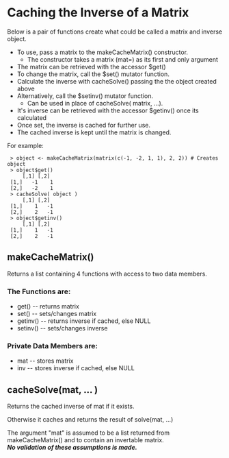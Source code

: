 # Caching the Inverse of a Matrix

Below is a pair of functions create what could 
be called a matrix and inverse object.  

- To use, pass a matrix to the makeCacheMatrix() constructor.
  - The constructor takes a matrix (mat=) as its first and only argument
- The matrix can be retrieved with the accessor $get()
- To change the matrix, call the $set() mutator function.
- Calculate the inverse with cacheSolve() passing the the object created above
- Alternatively, call the $setinv() mutator function. 
  - Can be used in place of cacheSolve( matrix, ...).
- It's inverse can be retrieved with the accessor $getinv() once its calculated
- Once set, the inverse is cached for further use.
- The cached inverse is kept until the matrix is changed.

For example:
```
 > object <- makeCacheMatrix(matrix(c(-1, -2, 1, 1), 2, 2)) # Creates object
 > object$get()
     [,1] [,2]
 [1,]   -1    1
 [2,]   -2    1
 > cacheSolve( object )
     [,1] [,2]
 [1,]    1   -1
 [2,]    2   -1
 > object$getinv()
     [,1] [,2]
 [1,]    1   -1
 [2,]    2   -1
```


## makeCacheMatrix()
Returns a list containing 4 functions with access to two data members.  
### The Functions are:
- get()    -- returns matrix
- set()    -- sets/changes matrix
- getinv() -- returns inverse if cached, else NULL
- setinv() -- sets/changes inverse

### Private Data Members are:
- mat      -- stores matrix
- inv      -- stores inverse if cached, else NULL

## cacheSolve(mat, ... )
Returns the cached inverse of mat if it exists.

Otherwise it caches and returns the result of solve(mat, ...)

The argument "mat" is assumed to be a list returned from makeCacheMatrix()
  and to contain an invertable matrix.  
  ***No validation of these assumptions is made.***
